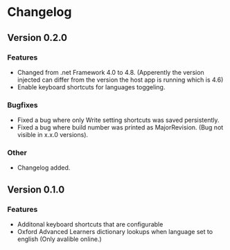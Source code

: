 # Changelog

## Version 0.2.0

### Features

- Changed from .net Framework 4.0 to 4.8. (Apperently the version injected can differ from the version the host app is running which is 4.6)
- Enable keyboard shortcuts for languages toggeling.

### Bugfixes

- Fixed a bug where only Write setting shortcuts was saved persistently.
- Fixed a bug where build number was printed as MajorRevision. (Bug not visible in x.x.0 versions).

### Other

- Changelog added.

## Version 0.1.0

### Features

- Additonal keyboard shortcuts that are configurable
- Oxford Advanced Learners dictionary lookups when language set to english (Only avalible online.)
